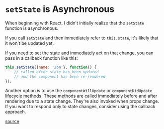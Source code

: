 # `setState` is Asynchronous

When beginning with React, I didn't initially realize that the `setState` function is asynchronous.

If you call `setState` and then immediately refer to `this.state`, it's likely that it won't be updated yet.

If you need to set the state and immediately act on that change, you can pass in a callback function like this:

```js
this.setState({name: 'Jon'}, function() {
    // called after state has been updated
    // and the component has been re-rendered
});
```

Another option is to use the `componentWillUpdate` or `componentDidUpdate` lifecycle methods. These methods are called immediately before and after rendering due to a state change. They're also invoked when props change. If you want to respond only to state changes, consider using the callback approach.

[source](https://daveceddia.com/react-gotchas/)
